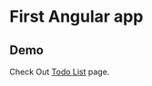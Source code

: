 # First Angular app

## Demo

Check Out [Todo List]([https://angular.io/cli](https://angular-todo-list-epq7dgn4m-aabids-projects.vercel.app/)) page.
